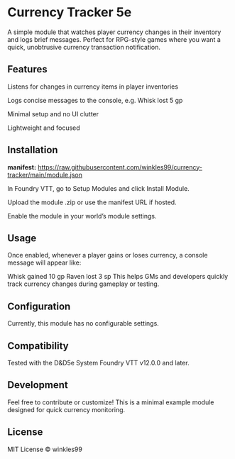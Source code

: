# Currency Tracker 5e
A simple module that watches player currency changes in their inventory and logs brief messages. Perfect for RPG-style games where you want a quick, unobtrusive currency transaction notification.

## Features
Listens for changes in currency items in player inventories

Logs concise messages to the console, e.g. Whisk lost 5 gp

Minimal setup and no UI clutter

Lightweight and focused

## Installation
**manifest:** https://raw.githubusercontent.com/winkles99/currency-tracker/main/module.json

In Foundry VTT, go to Setup Modules and click Install Module.

Upload the module .zip or use the manifest URL if hosted.

Enable the module in your world’s module settings.

## Usage
Once enabled, whenever a player gains or loses currency, a console message will appear like:

Whisk gained 10 gp
Raven lost 3 sp
This helps GMs and developers quickly track currency changes during gameplay or testing.

## Configuration
Currently, this module has no configurable settings.

## Compatibility
Tested with the D&D5e System Foundry VTT v12.0.0 and later.

## Development
Feel free to contribute or customize! This is a minimal example module designed for quick currency monitoring.

## License
MIT License ©  winkles99

